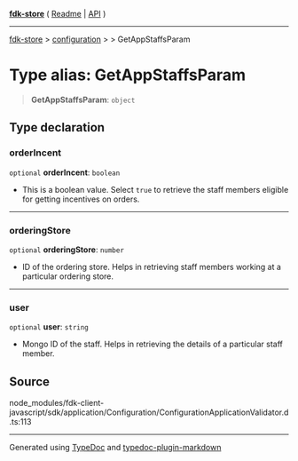 [**fdk-store**](../../../README.md) ( [Readme](../../../README.md) \| [API](../../../API.md) )

---

[fdk-store](../../../API.md) > [configuration](../../README.md) > [<internal>](../README.md) > GetAppStaffsParam

# Type alias: GetAppStaffsParam

> **GetAppStaffsParam**: `object`

## Type declaration

### orderIncent

`optional` **orderIncent**: `boolean`

- This is a boolean value. Select `true` to
  retrieve the staff members eligible for getting incentives on orders.

---

### orderingStore

`optional` **orderingStore**: `number`

- ID of the ordering store. Helps in
  retrieving staff members working at a particular ordering store.

---

### user

`optional` **user**: `string`

- Mongo ID of the staff. Helps in retrieving the
  details of a particular staff member.

## Source

node_modules/fdk-client-javascript/sdk/application/Configuration/ConfigurationApplicationValidator.d.ts:113

---

Generated using [TypeDoc](https://typedoc.org/) and [typedoc-plugin-markdown](https://www.npmjs.com/package/typedoc-plugin-markdown)
